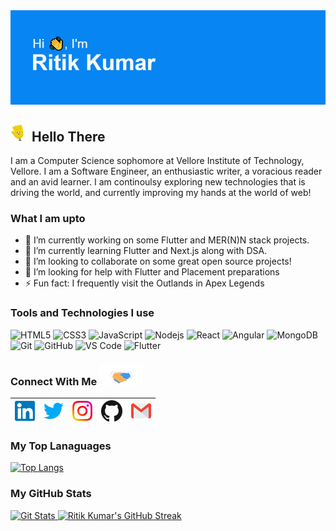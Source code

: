 
<img align="center" src="https://github.com/iamr-kumar/iamr-kumar/blob/master/assets/header.png?raw=true" width="800px">

## <img src="https://github.com/iamr-kumar/iamr-kumar/blob/master/assets/wave.gif" width="29px"> **Hello There**
<p>
    I am a Computer Science sophomore at Vellore Institute of Technology, Vellore.
    I am a Software Engineer, an enthusiastic writer, a voracious reader and an avid learner.
    I am continoulsy exploring new technologies that is driving the world,
    and currently improving my hands at the world of web!
</p>

### What I am upto

- 🔭 I’m currently working on some Flutter and MER(N)N stack projects.
- 🌱 I’m currently learning Flutter and Next.js along with DSA.
- 👯 I’m looking to collaborate on some great open source projects!
- 🤔 I’m looking for help with Flutter and Placement preparations
- ⚡ Fun fact: I frequently visit the Outlands in Apex Legends

### Tools and Technologies I use

![HTML5](https://img.shields.io/badge/-HTML5-%23E44D27?style=flat-square&logo=html5&logoColor=ffffff)
![CSS3](https://img.shields.io/badge/-CSS3-%231572B6?style=flat-square&logo=css3)
![JavaScript](https://img.shields.io/badge/-JavaScript-%23F7DF1C?style=flat-square&logo=javascript&logoColor=000000&labelColor=%23F7DF1C&color=%23FFCE5A)
![Nodejs](https://img.shields.io/badge/-Nodejs-black?style=flat-square&logo=Node.js)
![React](https://img.shields.io/badge/-React-%23282C34?style=flat-square&logo=react)
![Angular](https://img.shields.io/badge/-Angular-red?style=flat-square&logo=angular&color=red)
![MongoDB](https://img.shields.io/badge/-MongoDB-47A248?style=flat-square&logo=MongoDB&logoColor=ffffff)
![Git](https://img.shields.io/badge/-Git-%23F05032?style=flat-square&logo=git&logoColor=%23ffffff)
![GitHub](https://img.shields.io/badge/-GitHub-181717?style=flat-square&logo=github)
![VS Code](http://img.shields.io/badge/-VS%20Code-007ACC?style=flat-square&logo=visual-studio-code&logoColor=ffffff)
![Flutter](https://img.shields.io/badge/-Flutter-181717?style=flat-square&logo=flutter)

### Connect With Me <img src="https://github.com/Srezzx/Srezzx/blob/master/Assets/Handshake.gif" height="32px">

| [<img src="https://github.com/iamr-kumar/iamr-kumar/blob/master/assets/Linkedin.svg" alt="Linkedin Logo" width="32">](https://www.linkedin.com/in/ritik-kumar-bba915187/) | [<img src="https://github.com/iamr-kumar/iamr-kumar/blob/master/assets/Twitter.svg" alt="Twitter Logo" width="32">](https://twitter.com/itsr_kumar) | [<img src="https://github.com/iamr-kumar/iamr-kumar/blob/master/assets/Instagram.svg" alt="instagram logo" width="32">](https://www.instagram.com/iamr_kumar/?hl=en) | [<img src="https://github.com/iamr-kumar/iamr-kumar/blob/master/assets/github-icon.svg" alt="Github logo" width="34">](https://github.com/iamr-kumar) | [<img src="https://github.com/iamr-kumar/iamr-kumar/blob/master/assets/Gmail.svg" alt="Gmail logo" height="32">](mailto:ritik.kumar006@gmail.com)
|:---:|:---:|:---:|:---:|:---:|


<strong><h3> My Top Lanaguages </h3></strong>
[![Top Langs](https://github-readme-stats.vercel.app/api/top-langs/?username=iamr-kumar&layout=compact&theme=tokyonight)](https://github.com/anuraghazra/github-readme-stats)


<strong><h3> My GitHub Stats </h3></strong>
<a align="center" href="https://github.com/iamr-kumar">
<img width="49%" src="https://github-readme-stats.vercel.app/api?username=iamr-kumar&show_icons=true&hide_border=false&theme=tokyonight&count_private=true&include_all_commits=true" alt="Git Stats" />
<img width="49%" src="https://github-readme-streak-stats.herokuapp.com/?user=iamr-kumar&theme=tokyonight" alt="Ritik Kumar's GitHub Streak" />
</a>
